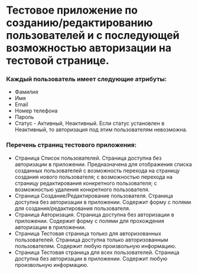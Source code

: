 # Тестовое приложение по созданию/редактированию пользователей и с последующей возможностью авторизации на тестовой странице. 

### Каждый пользователь имеет следующие атрибуты:

  - Фамилия
  - Имя
  - Email
  - Номер телефона
  - Пароль
  - Статус - Активный, Неактивный. Если статус установлен в Неактивный, то авторизация под этим пользователям невозможна. 

### Перечень страниц тестового приложения:

  * Страница Список пользователей. Страница доступна без авторизации в приложении. Предназначена для отображения списка созданных пользователей с возможность перехода на страницу создания нового пользователя; с возможностью перехода на страницу редактирования конкретного пользователя; с возможностью удаления конкретного пользователя.
  * Страница Создание/Редактирование пользователя. Страница доступна без авторизации в приложении. Содержит форму с полями для создания/редактирования пользователя.
  * Страница Авторизация. Страница доступна без авторизации в приложении. Содержит форму с полями для прохождения авторизации в приложении.
  * Страница Тестовая страница только для авторизованных пользователей. Страница доступна только авторизованным пользователям. Содержит любую произвольную информацию.
  * Страница Тестовая страница для всех пользователей. Страница доступна без авторизации в приложении. Содержит любую произвольную информацию.